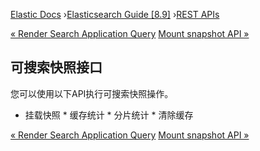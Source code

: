 

[Elastic Docs](/guide/) ›[Elasticsearch Guide [8.9]](index.md) ›[REST
APIs](rest-apis.md)

[« Render Search Application Query](search-application-render-query.md)
[Mount snapshot API »](searchable-snapshots-api-mount-snapshot.md)

## 可搜索快照接口

您可以使用以下API执行可搜索快照操作。

* 挂载快照 * 缓存统计 * 分片统计 * 清除缓存

[« Render Search Application Query](search-application-render-query.md)
[Mount snapshot API »](searchable-snapshots-api-mount-snapshot.md)
